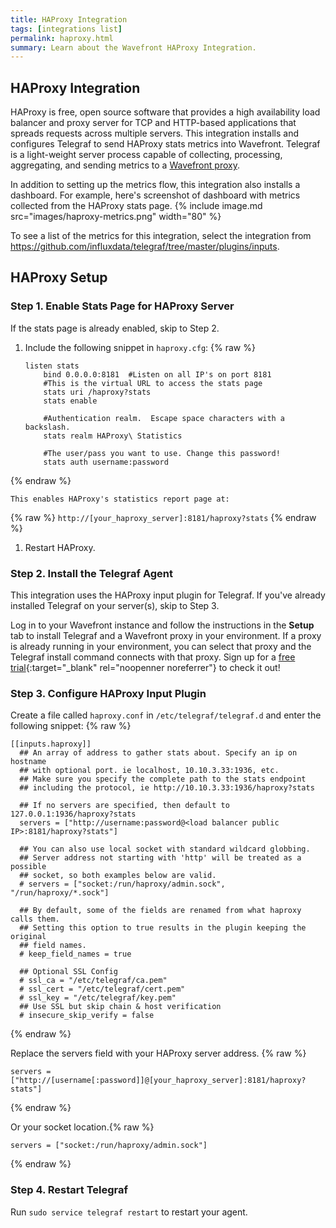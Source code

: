 ```yaml
---
title: HAProxy Integration
tags: [integrations list]
permalink: haproxy.html
summary: Learn about the Wavefront HAProxy Integration.
---
```

## HAProxy Integration

HAProxy is free, open source software that provides a high availability load balancer and proxy server for TCP and HTTP-based applications that spreads requests across multiple servers.  This integration installs and configures Telegraf to send HAProxy stats metrics into Wavefront. Telegraf is a light-weight server process capable of collecting, processing, aggregating, and sending metrics to a [Wavefront proxy](https://docs.wavefront.com/proxies.html).

In addition to setting up the metrics flow, this integration also installs a dashboard. For example, here's screenshot of dashboard with metrics collected from the HAProxy stats page.
{% include image.md src="images/haproxy-metrics.png" width="80" %}



To see a list of the metrics for this integration, select the integration from <https://github.com/influxdata/telegraf/tree/master/plugins/inputs>.
## HAProxy Setup



### Step 1. Enable Stats Page for HAProxy Server

If the stats page is already enabled, skip to Step 2.

1. Include the following snippet in `haproxy.cfg`:
{% raw %}
    ```
    listen stats
        bind 0.0.0.0:8181  #Listen on all IP's on port 8181
        #This is the virtual URL to access the stats page
        stats uri /haproxy?stats
        stats enable

        #Authentication realm.  Escape space characters with a backslash.
        stats realm HAProxy\ Statistics

        #The user/pass you want to use. Change this password!
        stats auth username:password
    ```
{% endraw %}

    This enables HAProxy's statistics report page at:
{% raw %}
    ```
    http://[your_haproxy_server]:8181/haproxy?stats
    ```
{% endraw %}
    
1. Restart HAProxy.
 
### Step 2. Install the Telegraf Agent

This integration uses the HAProxy input plugin for Telegraf. If you've already installed Telegraf on your server(s), skip to Step 3.

Log in to your Wavefront instance and follow the instructions in the **Setup** tab to install Telegraf and a Wavefront proxy in your environment. If a proxy is already running in your environment, you can select that proxy and the Telegraf install command connects with that proxy. Sign up for a [free trial](https://tanzu.vmware.com/observability-trial){:target="_blank" rel="noopenner noreferrer"} to check it out!

### Step 3. Configure HAProxy Input Plugin

Create a file called `haproxy.conf` in `/etc/telegraf/telegraf.d` and enter the following snippet:
{% raw %}
```
[[inputs.haproxy]]
  ## An array of address to gather stats about. Specify an ip on hostname
  ## with optional port. ie localhost, 10.10.3.33:1936, etc.
  ## Make sure you specify the complete path to the stats endpoint
  ## including the protocol, ie http://10.10.3.33:1936/haproxy?stats

  ## If no servers are specified, then default to 127.0.0.1:1936/haproxy?stats
  servers = ["http://username:password@<load balancer public IP>:8181/haproxy?stats"]

  ## You can also use local socket with standard wildcard globbing.
  ## Server address not starting with 'http' will be treated as a possible
  ## socket, so both examples below are valid.
  # servers = ["socket:/run/haproxy/admin.sock", "/run/haproxy/*.sock"]

  ## By default, some of the fields are renamed from what haproxy calls them.
  ## Setting this option to true results in the plugin keeping the original
  ## field names.
  # keep_field_names = true

  ## Optional SSL Config
  # ssl_ca = "/etc/telegraf/ca.pem"
  # ssl_cert = "/etc/telegraf/cert.pem"
  # ssl_key = "/etc/telegraf/key.pem"
  ## Use SSL but skip chain & host verification
  # insecure_skip_verify = false
```
{% endraw %}

Replace the servers field with your HAProxy server address.
{% raw %}
```
servers = ["http://[username[:password]]@[your_haproxy_server]:8181/haproxy?stats"]
```
{% endraw %}

Or your socket location.{% raw %}
```
servers = ["socket:/run/haproxy/admin.sock"]
```
{% endraw %}

### Step 4. Restart Telegraf

Run `sudo service telegraf restart` to restart your agent.




